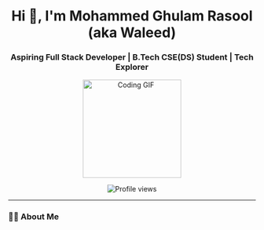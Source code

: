 <!-- Profile Header -->
<h1 align="center">Hi 👋, I'm Mohammed Ghulam Rasool (aka Waleed)</h1>
<h3 align="center">Aspiring Full Stack Developer | B.Tech CSE(DS) Student | Tech Explorer</h3>

<p align="center">
  <img src="https://media.giphy.com/media/qgQUggAC3Pfv687qPC/giphy.gif" width="200" alt="Coding GIF"/>
</p>

<p align="center">
  <img src="https://komarev.com/ghpvc/?username=MGRwaleed&style=flat-square&color=blueviolet" alt="Profile views"/>
</p>

---

### 👨‍💻 About Me

<!-- rest of your code continues... -->
